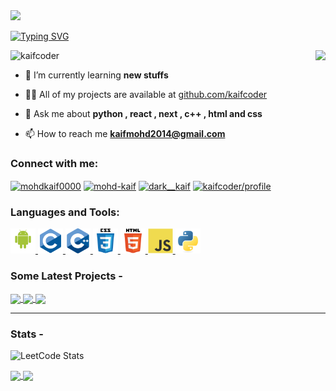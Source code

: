 <img src="https://github.com/Anmol-Baranwal/Cool-GIFs-For-GitHub/assets/74038190/80728820-e06b-4f96-9c9e-9df46f0cc0a5">

[![Typing SVG](https://readme-typing-svg.herokuapp.com?font=poppins&color=%2302A700&size=28&lines=Hi...+This+is+Mohd+Kaif+)](https://git.io/typing-svg)

<img src="https://user-images.githubusercontent.com/74038190/229223263-cf2e4b07-2615-4f87-9c38-e37600f8381a.gif" height="400" align="right">

<p align="left"> <img src="https://komarev.com/ghpvc/?username=kaifcoder&label=Profile%20views&color=0e75b6&style=flat" alt="kaifcoder" /> </p>

- 🌱 I’m currently learning **new stuffs**

- 👨‍💻 All of my projects are available at [github.com/kaifcoder](github.com/kaifcoder)

- 💬 Ask me about **python , react , next  , c++ , html and css**

- 📫 How to reach me **kaifmohd2014@gmail.com**

<h3 align="left">Connect with me:</h3>
<p align="left">
<a href="https://twitter.com/mohdkaif0000" target="blank"><img align="center" src="https://raw.githubusercontent.com/rahuldkjain/github-profile-readme-generator/master/src/images/icons/Social/twitter.svg" alt="mohdkaif0000" height="30" width="40" /></a>
<a href="https://linkedin.com/in/mohdkaif00" target="blank"><img align="center" src="https://raw.githubusercontent.com/rahuldkjain/github-profile-readme-generator/master/src/images/icons/Social/linked-in-alt.svg" alt="mohd-kaif" height="30" width="40" /></a>
<a href="https://instagram.com/dark__kaif" target="blank"><img align="center" src="https://raw.githubusercontent.com/rahuldkjain/github-profile-readme-generator/master/src/images/icons/Social/instagram.svg" alt="dark__kaif" height="30" width="40" /></a>
<a href="https://auth.geeksforgeeks.org/user/kaifcoder/profile" target="blank"><img align="center" src="https://raw.githubusercontent.com/rahuldkjain/github-profile-readme-generator/master/src/images/icons/Social/geeks-for-geeks.svg" alt="kaifcoder/profile" height="30" width="40" /></a>
</p>

<h3 align="left">Languages and Tools:</h3>
<p align="left"> <a href="https://developer.android.com" target="_blank"> <img src="https://raw.githubusercontent.com/devicons/devicon/master/icons/android/android-original-wordmark.svg" alt="android" width="40" height="40"/> </a> <a href="https://www.cprogramming.com/" target="_blank"> <img src="https://raw.githubusercontent.com/devicons/devicon/master/icons/c/c-original.svg" alt="c" width="40" height="40"/> </a> <a href="https://www.w3schools.com/cpp/" target="_blank"> <img src="https://raw.githubusercontent.com/devicons/devicon/master/icons/cplusplus/cplusplus-original.svg" alt="cplusplus" width="40" height="40"/> </a> <a href="https://www.w3schools.com/css/" target="_blank"> <img src="https://raw.githubusercontent.com/devicons/devicon/master/icons/css3/css3-original-wordmark.svg" alt="css3" width="40" height="40"/> </a> <a href="https://www.w3.org/html/" target="_blank"> <img src="https://raw.githubusercontent.com/devicons/devicon/master/icons/html5/html5-original-wordmark.svg" alt="html5" width="40" height="40"/> </a> <a href="https://developer.mozilla.org/en-US/docs/Web/JavaScript" target="_blank"> <img src="https://raw.githubusercontent.com/devicons/devicon/master/icons/javascript/javascript-original.svg" alt="javascript" width="40" height="40"/> </a> <a href="https://www.python.org" target="_blank"> <img src="https://raw.githubusercontent.com/devicons/devicon/master/icons/python/python-original.svg" alt="python" width="40" height="40"/> </a> </p>

### Some Latest Projects - 
<a href="https://github.com/kaifcoder/ai-companion">
  <img align="center" src="https://github-readme-stats.vercel.app/api/pin/?username=kaifcoder&repo=ai-companion&theme=transparent" />
</a>
<a href="https://github.com/kaifcoder/the_wall">
  <img align="center" src="https://github-readme-stats.vercel.app/api/pin/?username=kaifcoder&repo=the_wall&theme=transparent" />
</a>
<a href="https://github.com/kaifcoder/learning-journey">
  <img align="center" src="https://github-readme-stats.vercel.app/api/pin/?username=kaifcoder&repo=learning-journey&theme=transparent" />
</a>

<hr/>

### Stats - 

![LeetCode Stats](https://leetcard.jacoblin.cool/kaifcoder?theme=dark&font=Red%20Hat%20Display&ext=heatmap)

<a href="https://github.com/anuraghazra/github-readme-stats">
  <img height=200 align="center" src="https://github-readme-stats.vercel.app/api?username=kaifcoder&theme=transparent" />
</a>
<a href="https://github.com/anuraghazra/convoychat">
  <img height=200 align="center" src="https://github-readme-stats.vercel.app/api/top-langs?username=kaifcoder&layout=compact&langs_count=8&card_width=320&theme=transparent" />
</a>



